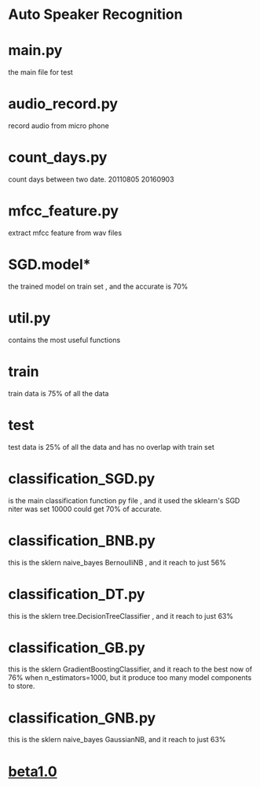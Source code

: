 # Auto Speaker Recognition

# main.py

the main file for test

# audio_record.py

record audio from micro phone

# count_days.py

count days between two date. 20110805   20160903

# mfcc_feature.py

extract mfcc feature from wav files

# SGD.model*

the trained model on train set , and the accurate is 70%

# util.py

contains the most useful functions 

# train

train data is 75% of all the data

# test 

test data is 25% of all the data and has no overlap with train set

# classification_SGD.py

is the main classification function py file , and it used the sklearn's SGD    
niter was set 10000 could get 70% of accurate.
# classification_BNB.py
this is the sklern naive_bayes BernoulliNB ,
and it reach to just 56%
# classification_DT.py
this is the sklern tree.DecisionTreeClassifier ,
and it reach to just 63%
# classification_GB.py
this is the sklern GradientBoostingClassifier,
and it reach to the best now of 76% when n_estimators=1000,
but it produce too many model components to store.
# classification_GNB.py
this is the sklern naive_bayes GaussianNB,
and it reach to just 63%

# [beta1.0](https://github.com/zhangxulong/python_tutorial_ASR/releases)
 



